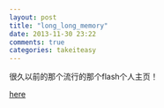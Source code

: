 ```yaml
---
layout: post
title: "long_long_memory"
date: 2013-11-30 23:22
comments: true
categories: takeiteasy
---
```


很久以前的那个流行的那个flash个人主页！

[here](http://snowleung.sinaapp.com/myhomepage/index.html)